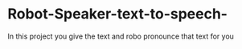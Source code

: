 # Robot-Speaker-text-to-speech-
In this project you give the text and robo pronounce that text for you
